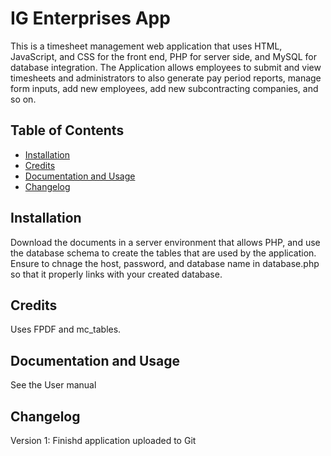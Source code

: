 # IG Enterprises App

This is a timesheet management web application that uses HTML, JavaScript, and CSS for the front end, PHP for server side, and MySQL for database integration. The Application allows employees to submit and view timesheets and administrators to also generate pay period reports, manage form inputs, add new employees, add new subcontracting companies, and so on.

## Table of Contents

- [Installation](#installation)
- [Credits](#credits)
- [Documentation and Usage](#documentation)
- [Changelog](#changelog)

## Installation

Download the documents in a server environment that allows PHP, and use the database schema to create the tables that are used by the application. Ensure to chnage the host, password, and database name in database.php so that it properly links with your created database.

## Credits

Uses FPDF and mc_tables.

## Documentation and Usage

See the User manual

## Changelog

Version 1: Finishd application uploaded to Git

